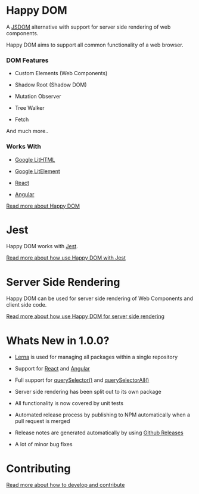 # Happy DOM
A [JSDOM](https://github.com/jsdom/jsdom) alternative with support for server side rendering of web components.

Happy DOM aims to support all common functionality of a web browser.



### DOM Features

- Custom Elements (Web Components)

- Shadow Root (Shadow DOM)

- Mutation Observer

- Tree Walker

- Fetch
  

And much more..

  

### Works With

- [Google LitHTML](https://lit-html.polymer-project.org)

- [Google LitElement](https://lit-element.polymer-project.org)

- [React](https://reactjs.org)

- [Angular](https://angular.io/)

  

[Read more about Happy DOM](https://github.com/capricorn86/happy-dom/tree/master/src/packages/happy-dom)



# Jest

Happy DOM works with [Jest](https://jestjs.io/).

[Read more about how use Happy DOM with Jest](https://github.com/capricorn86/happy-dom/tree/master/src/packages/jest-environment)



# Server Side Rendering

Happy DOM can be used for server side rendering of Web Components and client side code.

[Read more about how use Happy DOM for server side rendering](https://github.com/capricorn86/happy-dom/tree/master/src/packages)



# Whats New in 1.0.0?

- [Lerna](https://lerna.js.org/) is used for managing all packages within a single repository

- Support for [React](https://reactjs.org) and [Angular](https://angular.io/)

- Full support for [querySelector()](https://www.w3.org/TR/selectors-api/#queryselector) and [querySelectorAll()](https://www.w3.org/TR/selectors-api/#queryselectorall)

- Server side rendering has been split out to its own package

- All functionality is now covered by unit tests

- Automated release process by publishing to NPM automatically when a pull request is merged

- Release notes are generated automatically by using [Github Releases](https://docs.github.com/en/free-pro-team@latest/github/administering-a-repository/about-releases)

- A lot of minor bug fixes



# Contributing

[Read more about how to develop and contribute](https://github.com/capricorn86/happy-dom/tree/master/src/docs/contributing.md)